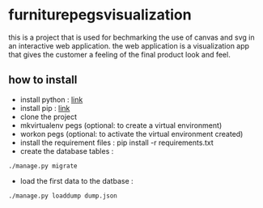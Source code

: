 # furniturepegsvisualization
this is a project that is used for bechmarking the use of canvas and svg in an interactive web application.
the web application is a visualization app that gives the customer a feeling of the final product look and feel.

how to install
----------------
- install python : [link](https://www.python.org/downloads/)
- install pip : [link](https://packaging.python.org/install_requirements_linux/#installing-pip-setuptools-wheel-with-linux-package-managers)
- clone the project
- mkvirtualenv pegs (optional: to create a virtual environment)
- workon pegs (optional: to activate the virtual environment created)
- install the requirement files :
pip install -r requirements.txt
- create the database tables :

<code>./manage.py migrate </code>
- load the first data to the datbase :

<code>./manage.py loaddump dump.json </code>

